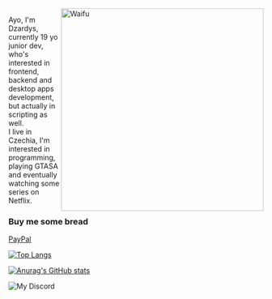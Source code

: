 <img align="right" alt="Waifu" width="400" src="https://c.tenor.com/l7PZ-vCq4FsAAAAC/rias-gremory-highschool-dxd.gif">

Ayo, I'm Dzardys, currently 19 yo junior dev, who's interested in frontend, backend and desktop apps development, but actually in scripting as well.<br>
I live in Czechia, I'm interested in programming, playing GTASA and eventually watching some series on Netflix.<br>
                                                                                                      
<h3>Buy me some bread</h3>
<a href="https://paypal.me/dzardysdev" target="blank">PayPal</a>
<br>
                                                                                                      
[![Top Langs](https://github-readme-stats.vercel.app/api/top-langs/?username=Dzardys&layout=compact)](https://github.com/anuraghazra/github-readme-stats)

[![Anurag's GitHub stats](https://github-readme-stats.vercel.app/api?username=Dzardys&theme=dark)](https://github.com/anuraghazra/github-readme-stats)

![My Discord](https://discord-readme-badge.vercel.app/api?id=523468146183634971)
